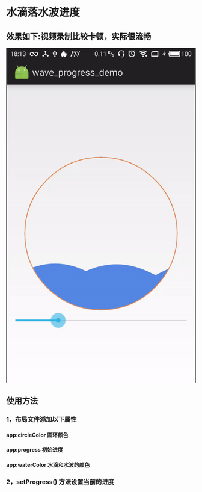 # 水滴落水波进度
## 效果如下:视频录制比较卡顿，实际很流畅
<img src="/preview/demo.gif">

## 使用方法

### 1，布局文件添加以下属性

#### app:circleColor 圆环颜色
#### app:progress 初始进度
#### app:waterColor 水滴和水波的颜色

### 2，setProgress() 方法设置当前的进度 
